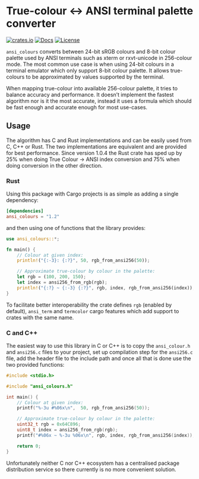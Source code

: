 # True-colour ↔ ANSI terminal palette converter

[![crates.io](https://img.shields.io/crates/v/ansi_colours)](https://crates.io/crates/ansi_colours)
[![Docs](https://docs.rs/ansi_colours/badge.svg)](https://docs.rs/ansi_colours)
[![License](https://img.shields.io/badge/license-LGPL-blue.svg)](https://github.com/mina86/ansi_colours/blob/master/LICENSE)

`ansi_colours` converts between 24-bit sRGB colours and 8-bit colour
palette used by ANSI terminals such as xterm or rxvt-unicode in
256-colour mode.  The most common use case is when using 24-bit
colours in a terminal emulator which only support 8-bit colour
palette.  It allows true-colours to be approximated by values
supported by the terminal.

When mapping true-colour into available 256-colour palette, it tries
to balance accuracy and performance.  It doesn’t implement the fastest
algorithm nor is it the most accurate, instead it uses a formula which
should be fast enough and accurate enough for most use-cases.

## Usage

The algorithm has C and Rust implementations and can be easily used
from C, C++ or Rust.  The two implementations are equivalent and are
provided for best performance.  Since version 1.0.4 the Rust crate has
sped up by 25% when doing True Colour → ANSI index conversion and 75%
when doing conversion in the other direction.

### Rust

Using this package with Cargo projects is as simple as adding a single
dependency:

```toml
[dependencies]
ansi_colours = "1.2"
```

and then using one of functions that the library provides:

```rust
use ansi_colours::*;

fn main() {
    // Colour at given index:
    println!("{:-3}: {:?}", 50, rgb_from_ansi256(50));

    // Approximate true-colour by colour in the palette:
    let rgb = (100, 200, 150);
    let index = ansi256_from_rgb(rgb);
    println!("{:?} ~ {:-3} {:?}", rgb, index, rgb_from_ansi256(index));
}
```

To facilitate better interoperability the crate defines `rgb` (enabled
by default), `ansi_term` and `termcolor` cargo features which add
support to crates with the same name.

### C and C++

The easiest way to use this library in C or C++ is to copy the
`ansi_colour.h` and `ansi256.c` files to your project, set up
compilation step for the `ansi256.c` file, add the header file to the
include path and once all that is done use the two provided functions:

```c
#include <stdio.h>

#include "ansi_colours.h"

int main() {
    // Colour at given index:
    printf("%-3u #%06x\n",  50, rgb_from_ansi256(50));

    // Approximate true-colour by colour in the palette:
    uint32_t rgb = 0x64C896;
    uint8_t index = ansi256_from_rgb(rgb);
    printf("#%06x ~ %-3u %06x\n", rgb, index, rgb_from_ansi256(index));

    return 0;
}
```

Unfortunately neither C nor C++ ecosystem has a centralised package
distribution service so there currently is no more convenient
solution.
